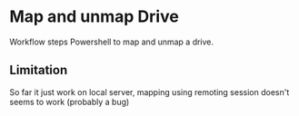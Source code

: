 # Map and unmap Drive

Workflow steps Powershell to map and unmap a drive.


## Limitation

So far it just work on local server, mapping using remoting session doesn't seems to work (probably a bug)